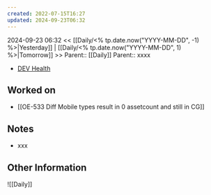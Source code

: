```yaml
---
created: 2022-07-15T16:27
updated: 2024-09-23T06:32
---
```

2024-09-23 06:32
<< [[Daily/<% tp.date.now("YYYY-MM-DD", -1) %>|Yesterday]] | [[Daily/<% tp.date.now("YYYY-MM-DD", 1) %>|Tomorrow]] >>
Parent:: [[Daily]] 
Parent:: xxxx

- [DEV Health](https://health-configdev.mixtelematics.com/public/mapshow.htm?id=2001&mapid=1A35514B-E08F-4B7C-90B8-CD1774AE8CA3)

## Worked on

- [[OE-533 Diff Mobile types result in 0 assetcount and still in CG]]

## Notes

- xxx

## Other Information

![[Daily]]
